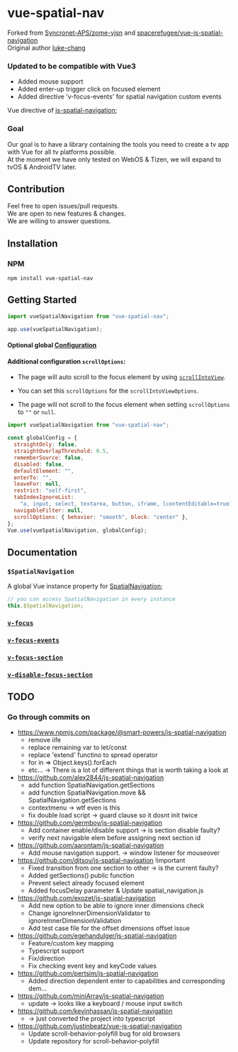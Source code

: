 # vue-spatial-nav

<!-- [![npm version](http://img.shields.io/npm/v/vue-js-spatial-navigation.svg?style=flat)](https://npmjs.org/package/vue-js-spatial-navigation "View this project on npm") -->

Forked from [Syncronet-APS/zome-vjsn](https://github.com/Syncronet-APS/zome-vjsn) and [spacerefugee/vue-js-spatial-navigation](https://github.com/spacerefugee/vue-js-spatial-navigation) \
Original author [luke-chang](https://github.com/luke-chang/js-spatial-navigation)

### Updated to be compatible with Vue3

- Added mouse support
- Added enter-up trigger click on focused element
- Added directive 'v-focus-events' for spatial navigation custom events

Vue directive of [js-spatial-navigation](https://github.com/luke-chang/js-spatial-navigation);

### Goal

Our goal is to have a library containing the tools you need to create a tv app with Vue for all tv platforms possible. \
At the moment we have only tested on WebOS & Tizen, we will expand to tvOS & AndroidTV later.

## Contribution

Feel free to open issues/pull requests. \
We are open to new features & changes. \
We are willing to answer questions.

## Installation

### NPM

```shell
npm install vue-spatial-nav
```

## Getting Started

```javascript
import vueSpatialNavigation from "vue-spatial-nav";

app.use(vueSpatialNavigation);
```

#### Optional global [Configuration](https://github.com/luke-chang/js-spatial-navigation#configuration)

#### Additional configuration `scrollOptions`:

- The page will auto scroll to the focus element by using [`scrollIntoView`](https://developer.mozilla.org/en-US/docs/Web/API/Element/scrollIntoView).

- You can set this `scrollOptions` for the `scrollIntoViewOptions`.

- The page will not scroll to the focus element when setting `scrollOptions` to `""` or `null`.

```javascript
import vueSpatialNavigation from "vue-spatial-nav";

const globalConfig = {
  straightOnly: false,
  straightOverlapThreshold: 0.5,
  rememberSource: false,
  disabled: false,
  defaultElement: "",
  enterTo: "",
  leaveFor: null,
  restrict: "self-first",
  tabIndexIgnoreList:
    "a, input, select, textarea, button, iframe, [contentEditable=true]",
  navigableFilter: null,
  scrollOptions: { behavior: "smooth", block: "center" },
};
Vue.use(vueSpatialNavigation, globalConfig);
```

## Documentation

### `$SpatialNavigation`

A global Vue instance property for [SpatialNavigation](https://github.com/luke-chang/js-spatial-navigation#api-reference);

```javascript
// you can access SpatialNavigation in every instance
this.$SpatialNavigation;
```

### [`v-focus`](https://github.com/Syncronet-APS/vue-js-spatial-navigation/blob/master/docs/v-focus.md)

### [`v-focus-events`](https://github.com/Syncronet-APS/vue-js-spatial-navigation/blob/master/docs/v-focus-events.md)

### [`v-focus-section`](https://github.com/Syncronet-APS/vue-js-spatial-navigation/blob/master/docs/v-focus-section.md)

### [`v-disable-focus-section`](https://github.com/Syncronet-APS/vue-js-spatial-navigation/blob/master/docs/v-disable-focus-section.md)

## TODO

### Go through commits on

- https://www.npmjs.com/package/@smart-powers/js-spatial-navigation
  - remove iife
  - replace remaining var to let/const
  - replace 'extend' functino to spread operator
  - for in => Object.keys().forEach
  - etc... -> There is a lot of different things that is worth taking a look at
- https://github.com/alex2844/js-spatial-navigation
  - add function SpatialNavigation.getSections
  - add function SpatialNavigation.move && SpatialNavigation.getSections
  - contextmenu -> wtf even is this
  - fix double load script -> guard clause so it dosnt init twice
- https://github.com/germboy/js-spatial-navigation
  - Add container enable/disable support -> is section disable faulty?
  - verify next navigable elem before assigning next section id
- https://github.com/aarontam/js-spatial-navigation
  - Add mouse navigation support. -> window listener for mouseover
- https://github.com/djtsov/js-spatial-navigation !important
  - Fixed transition from one section to other -> is the current faulty?
  - Added getSections() public function
  - Prevent select already focused element
  - Added focusDelay parameter & Update spatial_navigation.js
- https://github.com/exozet/js-spatial-navigation
  - Add new option to be able to ignore inner dimensions check
  - Change ignoreInnerDimensionValidator to ignoreInnerDimensionValidation
  - Add test case file for the offset dimensions offset issue
- https://github.com/egehandulger/js-spatial-navigation
  - Feature/custom key mapping
  - Typescript support
  - Fix/direction
  - Fix checking event key and keyCode values
- https://github.com/pertsim/js-spatial-navigation
  - Added direction dependent enter to capabilities and corresponding dem…
- https://github.com/miniArray/js-spatial-navigation
  - update -> looks like a keyboard / mouse input switch
- https://github.com/kevinhassan/js-spatial-navigation
  - -> just converted the project into typescript
- https://github.com/justinbeatz/vue-js-spatial-navigation
  - Update scroll-behavior-polyfill bug for old browsers
  - Update repository for scroll-behavior-polyfill
